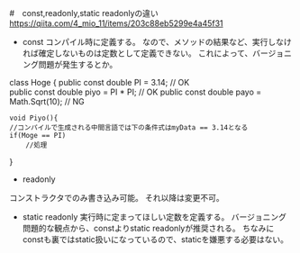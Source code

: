 #　const,readonly,static readonlyの違い
https://qiita.com/4_mio_11/items/203c88eb5299e4a45f31

- const
コンパイル時に定義する。
なので、メソッドの結果など、実行しなければ確定しないものは定数として定義できない。
これによって、バージョニング問題が発生するとか。

class Hoge
{
    public const double PI = 3.14;     // OK   
    public const double piyo = PI * PI;     // OK
    public const double payo = Math.Sqrt(10);   // NG

    void Piyo(){
    //コンパイルで生成される中間言語では下の条件式はmyData == 3.14となる
    if(Moge == PI)
        //処理
 }
 
 
- readonly

コンストラクタでのみ書き込み可能。
それ以降は変更不可。


- static readonly
実行時に定まってほしい定数を定義する。
バージョニング問題的な観点から、constよりstatic readonlyが推奨される。
ちなみにconstも裏ではstatic扱いになっているので、staticを嫌悪する必要はない。

